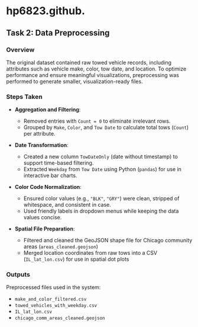 # hp6823.github.

## Task 2: Data Preprocessing

### Overview
The original dataset contained raw towed vehicle records, including attributes such as vehicle make, color, tow date, and location. To optimize performance and ensure meaningful visualizations, preprocessing was performed to generate smaller, visualization-ready files.

### Steps Taken

- **Aggregation and Filtering**:
  - Removed entries with `Count = 0` to eliminate irrelevant rows.
  - Grouped by `Make`, `Color`, and `Tow Date` to calculate total tows (`Count`) per attribute.

- **Date Transformation**:
  - Created a new column `TowDateOnly` (date without timestamp) to support time-based filtering.
  - Extracted `Weekday` from `Tow Date` using Python (`pandas`) for use in interactive bar charts.

- **Color Code Normalization**:
  - Ensured color values (e.g., `"BLK"`, `"GRY"`) were clean, stripped of whitespace, and consistent in case.
  - Used friendly labels in dropdown menus while keeping the data values concise.

- **Spatial File Preparation**:
  - Filtered and cleaned the GeoJSON shape file for Chicago community areas (`areas_cleaned.geojson`)
  - Merged location coordinates from raw tows into a CSV (`IL_lat_lon.csv`) for use in spatial dot plots

### Outputs
Preprocessed files used in the system:
- `make_and_color_filtered.csv`
- `towed_vehicles_with_weekday.csv`
- `IL_lat_lon.csv`
- `chicago_comm_areas_cleaned.geojson`
